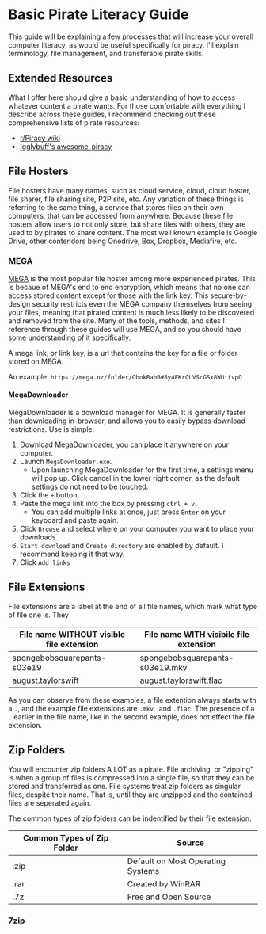 # Basic Pirate Literacy Guide

This guide will be explaining a few processes that will increase your overall computer literacy, as would be useful specifically for piracy. I'll explain terminology, file management, and transferable pirate skills. 

## Extended Resources

What I offer here should give a basic understanding of how to access whatever content a pirate wants. For those comfortable with everything I describe across these guides, I recommend checking out these comprehensive lists of pirate resources:
- [r/Piracy wiki](https://www.reddit.com/r/Piracy/wiki/index)
- [Igglybuff's awesome-piracy](https://github.com/Igglybuff/awesome-piracy)   

## File Hosters

File hosters have many names, such as cloud service, cloud, cloud hoster, file sharer, file sharing site, P2P site, etc. Any variation of these things is referring to the same thing, a service that stores files on their own computers, that can be accessed from anywhere. Because these file hosters allow users to not only store, but share files with others, they are used to by pirates to share content. The most well known example is Google Drive, other contendors being Onedrive, Box, Dropbox, Mediafire, etc. 

### MEGA

[MEGA](https://mega.nz) is the most popular file hoster among more experienced pirates. This is becaue of MEGA's end to end encryption, which means that no one can access stored content except for those with the link key. This secure-by-design security restricts even the MEGA company themselves from seeing your files, meaning that pirated content is much less likely to be discovered and removed from the site. Many of the tools, methods, and sites I reference through these guides will use MEGA, and so you should have some understanding of it specifically. 

A mega link, or link key, is a url that contains the key for a file or folder stored on MEGA. 

An example: ```https://mega.nz/folder/ObokBahB#8y4EKrQLVScGSx8WUitvpQ``` 

#### MegaDownloader

MegaDownloader is a download manager for MEGA. It is generally faster than downloading in-browser, and allows you to easily bypass download restrictions. Use is simple:

1. Download [MegaDownloader](), you can place it anywhere on your computer.
2. Launch ```MegaDownloader.exe```.
    - Upon launching MegaDownloader for the first time, a settings menu will pop up. Click cancel in the lower right corner, as the default settings do not need to be touched.
3. Click the ```+``` button.
4. Paste the mega link into the box by pressing ```ctrl + v```.
    - You can add multiple links at once, just press ```Enter``` on your keyboard and paste again.
5. Click ```Browse``` and select where on your computer you want to place your downloads
6. ```Start download``` and ```Create directory``` are enabled by default. I recommend keeping it that way.
7. Click ```Add links```

## File Extensions

File extensions are a label at the end of all file names, which mark what type of file one is. They 

File name WITHOUT visible file extension | File name WITH visibile file extension
-----------------------------------------|---------------------------------------
spongebobsquarepants-s03e19 | spongebobsquarepants-s03e19.mkv
august.taylorswift | august.taylorswift.flac

As you can observe from these examples, a file extention always starts with a ```.```, and the example file extensions are ```.mkv ``` and ```.flac```. The presence of a ```.``` earlier in the file name, like in the second example, does not effect the file extension. 

## Zip Folders

You will encounter zip folders A LOT as a pirate. File archiving, or "zipping" is when a group of files is compressed into a single file, so that they can be stored and transferred as one. File systems treat zip folders as singular files, despite their name. That is, until they are unzipped and the contained files are seperated again.

The common types of zip folders can be indentified by their file extension.

Common Types of Zip Folder | Source
----------------------|------
.zip | Default on Most Operating Systems
.rar | Created by WinRAR
.7z | Free and Open Source

### 7zip














